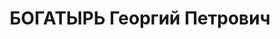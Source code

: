 ---
title: БОГАТЫРЬ Георгий Петрович
description: 'Род. в 1891, Полтавская губ., украинец, обр.: 4 класса, член ВКП(б)
  в 1917-1935. Проживал: Таймырский НО, с. Дудинка. Электромонтер в окружном отделе
  связи

  Арестован 15.09.1936. Обв. по ст.17-58-8, 58-11 УК РСФСР. Приговор: ВК ВС СССР,
  21.04.1937 – 10 лет ИТЛ и 5 лет поражения в политических правах с конфискацией личного
  имущества. После освобождения 02.08.1946 поселился в с. Григорьевка Дмитриевского
  р-на Черниговской обл.

  Реабилитирован ВК ВС СССР 06.04.1957'
---